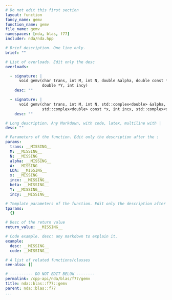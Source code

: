 ```yaml
---
# Do not edit this first section
layout: function
fancy_name: gemv
function_name: gemv
file_name: gemv
namespaces: [nda, blas, f77]
includer: nda/nda.hpp

# Brief description. One line only.
brief: ""

# List of overloads. Edit only the desc
overloads:

  - signature: |
      void gemv(char trans, int M, int N, double &alpha, double const *A, int &LDA, double const *x, int incx, double &beta,
                double *Y, int incy)
    desc: ""

  - signature: |
      void gemv(char trans, int M, int N, std::complex<double> &alpha, std::complex<double> const *A, int &LDA,
                std::complex<double> const *x, int incx, std::complex<double> &beta, std::complex<double> *Y, int incy)
    desc: ""

# Long description. Any Markdown, with code, latex, multiline with |
desc: ""

# Parameters of the function. Edit only the description after the :
params:
  trans: __MISSING__
  M: __MISSING__
  N: __MISSING__
  alpha: __MISSING__
  A: __MISSING__
  LDA: __MISSING__
  x: __MISSING__
  incx: __MISSING__
  beta: __MISSING__
  Y: __MISSING__
  incy: __MISSING__

# Template parameters of the function. Edit only the description after the :
tparams:
  {}

# Desc of the return value
return_value: __MISSING__

# Code example. desc: any markdown to explain it.
example:
  desc: __MISSING__
  code: __MISSING__

# A list of related functions/classes
see-also: []

# ---------- DO NOT EDIT BELOW --------
permalink: /cpp-api/nda/blas/f77/gemv
title: nda::blas::f77::gemv
parent: nda::blas::f77
...
```


